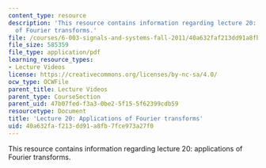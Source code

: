 ```yaml
---
content_type: resource
description: 'This resource contains information regarding lecture 20: applications
  of Fourier transforms.'
file: /courses/6-003-signals-and-systems-fall-2011/40a632faf213dd91a8fb7fce973a27f0_MIT6_003F11_lec20.pdf
file_size: 585359
file_type: application/pdf
learning_resource_types:
- Lecture Videos
license: https://creativecommons.org/licenses/by-nc-sa/4.0/
ocw_type: OCWFile
parent_title: Lecture Videos
parent_type: CourseSection
parent_uid: 47b07fed-f3a3-0be2-5f15-5f62399cdb59
resourcetype: Document
title: 'Lecture 20: Applications of Fourier transforms'
uid: 40a632fa-f213-dd91-a8fb-7fce973a27f0
---
```

This resource contains information regarding lecture 20: applications of Fourier transforms.